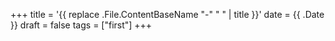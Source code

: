 +++
title = '{{ replace .File.ContentBaseName "-" " " | title }}'
date = {{ .Date }}
draft = false
tags = ["first"]
+++
